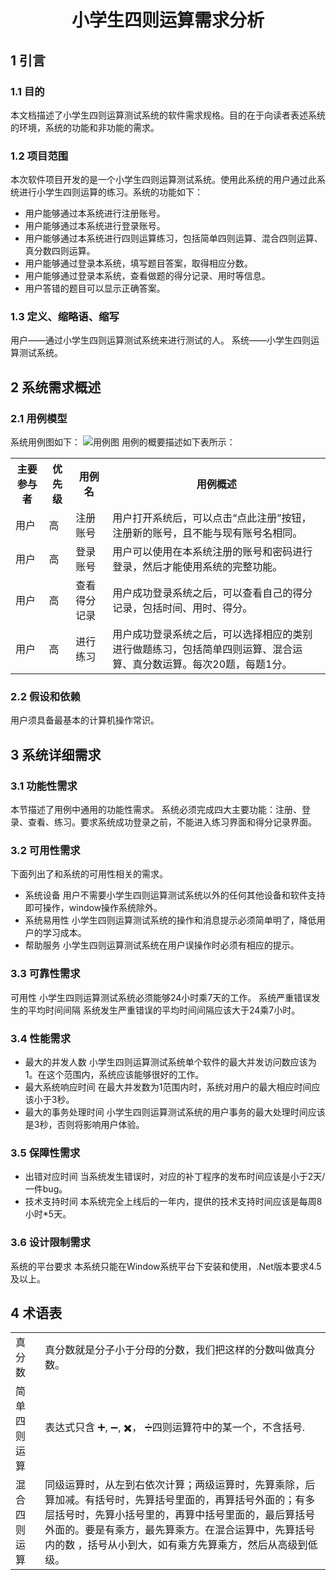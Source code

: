 <h1> <center>小学生四则运算需求分析</center></h1>
<h2>1 引言</h2>
<h3>1.1 目的</h3>
本文档描述了小学生四则运算测试系统的软件需求规格。目的在于向读者表述系统的环境，系统的功能和非功能的需求。
<h3>1.2 项目范围</h3>
本次软件项目开发的是一个小学生四则运算测试系统。使用此系统的用户通过此系统进行小学生四则运算的练习。系统的功能如下：
<ul>
<li>用户能够通过本系统进行注册账号。</li>
<li>用户能够通过本系统进行登录账号。</li>
<li>用户能够通过本系统进行四则运算练习，包括简单四则运算、混合四则运算、真分数四则运算。</li>
<li>用户能够通过登录本系统，填写题目答案，取得相应分数。</li>
<li>用户能够通过登录本系统，查看做题的得分记录、用时等信息。</li>
<li>用户答错的题目可以显示正确答案。</li>
</ul>
<h3>1.3 定义、缩略语、缩写</h3>
用户——通过小学生四则运算测试系统来进行测试的人。   
系统——小学生四则运算测试系统。
<h2>2 系统需求概述</h2>
<h3>2.1 用例模型</h3>
系统用例图如下：       
<img src=“yonglitu.png”  alt="用例图"／>    
用例的概要描述如下表所示：
<table>
  <tr>
    <th>主要参与者</th>
    <th>优先级</th>
    <th>用例名</th>
    <th>用例概述</th>
  </tr>
  <tr>
    <td>用户</td>
    <td>高</td>
    <td>注册账号</td>
    <td>用户打开系统后，可以点击“点此注册”按钮，注册新的账号，且不能与现有账号名相同。</td>
  </tr>
  <tr>
    <td>用户</td>
    <td>高</td>
    <td>登录账号</td>
    <td>用户可以使用在本系统注册的账号和密码进行登录，然后才能使用系统的完整功能。</td>
  </tr>
  <tr>
    <td>用户</td>
    <td>高</td>
    <td>查看得分记录</td>
    <td>用户成功登录系统之后，可以查看自己的得分记录，包括时间、用时、得分。</td>
  </tr>
  <tr>
    <td>用户</td>
    <td>高</td>
    <td>进行练习</td>
    <td>用户成功登录系统之后，可以选择相应的类别进行做题练习，包括简单四则运算、混合运算、真分数运算。每次20题，每题1分。</td>
  </tr>
</table>
<h3>2.2 假设和依赖</h3>
用户须具备最基本的计算机操作常识。
<h2>3 系统详细需求</h2>
<h3>3.1 功能性需求</h3>
本节描述了用例中通用的功能性需求。    
系统必须完成四大主要功能：注册、登录、查看、练习。要求系统成功登录之前，不能进入练习界面和得分记录界面。
<h3>3.2 可用性需求</h3>
下面列出了和系统的可用性相关的需求。    
<ul>
<li>
系统设备     
用户不需要小学生四则运算测试系统以外的任何其他设备和软件支持即可操作，window操作系统除外。
</li>
<li>
系统易用性    
小学生四则运算测试系统的操作和消息提示必须简单明了，降低用户的学习成本。
</li>
<li>
帮助服务    
小学生四则运算测试系统在用户误操作时必须有相应的提示。
</li>
</ul>
<h3>3.3 可靠性需求</h3>
可用性    
小学生四则运算测试系统必须能够24小时乘7天的工作。     
系统严重错误发生的平均时间间隔    
系统发生严重错误的平均时间间隔应该大于24乘7小时。
<h3>3.4 性能需求</h3>
<ul>
<li>
最大的并发人数    
小学生四则运算测试系统单个软件的最大并发访问数应该为1。在这个范围内，系统应该能够很好的工作。
</li>
<li>
最大系统响应时间    
在最大并发数为1范围内时，系统对用户的最大相应时间应该小于3秒。
</li>
<li>
最大的事务处理时间    
小学生四则运算测试系统的用户事务的最大处理时间应该是3秒，否则将影响用户体验。
</li>
</ul>
<h3>3.5 保障性需求</h3>
<ul>
<li>
  出错对应时间    
  当系统发生错误时，对应的补丁程序的发布时间应该是小于2天/一件bug。
</li>
<li>
  技术支持时间     
  本系统完全上线后的一年内，提供的技术支持时间应该是每周8小时*5天。
</li>
</ul>
<h3>3.6 设计限制需求</h3>
系统的平台要求     
本系统只能在Window系统平台下安装和使用，.Net版本要求4.5及以上。
<h2>4 术语表</h2>
<table>
  <tr>
    <td>
      真分数
    </td>
    <td>
      真分数就是分子小于分母的分数，我们把这样的分数叫做真分数。
    </td>
  </tr>
  <tr>
    <td>
      简单四则运算
    </td>
    <td>
      表达式只含 ➕, ➖, ✖️， ➗四则运算符中的某一个，不含括号.
    </td>
  </tr>
  <tr>
    <td>
      混合四则运算
    </td>
    <td>
      同级运算时，从左到右依次计算；两级运算时，先算乘除，后算加减。有括号时，先算括号里面的，再算括号外面的；有多层括号时，先算小括号里的，再算中括号里面的，最后算括号外面的。要是有乘方，最先算乘方。在混合运算中，先算括号内的数 ，括号从小到大，如有乘方先算乘方，然后从高级到低级。
    </td>
  </tr>
</table>
